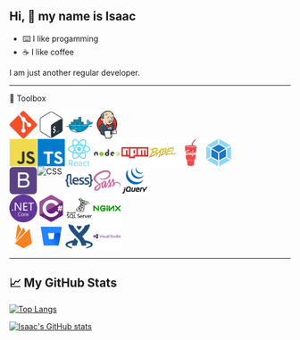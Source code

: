 ## Hi, 👋 my name is Isaac

- ⌨️ I like progamming
- ☕ I like coffee

I am just another regular developer.

---

🧰 Toolbox

<div style="display: flex">  
  <img alt="GIT" src="https://github.com/devicons/devicon/blob/master/icons/git/git-original.svg" width="50" height="50"/>
  <img alt="BASH" src="https://github.com/devicons/devicon/blob/master/icons/bash/bash-original.svg" width="50" height="50"/>
  <img alt="DOCKER" src="https://github.com/devicons/devicon/blob/master/icons/docker/docker-original.svg" width="50" height="50"/>
  <img alt="JENKINS" src="https://github.com/devicons/devicon/blob/master/icons/jenkins/jenkins-original.svg" width="50" height="50"/>  
</div>

<div style="display: flex">  
  
  <img src="https://github.com/devicons/devicon/blob/master/icons/javascript/javascript-original.svg" alt="JavaScript Logo" width="50" height="50"/> 
  <img alt="TS" src="https://github.com/devicons/devicon/blob/master/icons/typescript/typescript-original.svg" width="50" height="50"/>
  <img alt="REACT" src="https://github.com/devicons/devicon/blob/master/icons/react/react-original-wordmark.svg" width="50" height="50"/>
  <img alt="NODEJS" src="https://github.com/devicons/devicon/blob/master/icons/nodejs/nodejs-original-wordmark.svg" width="50" height="50"/>
  <img alt="NPM" src="https://github.com/devicons/devicon/blob/master/icons/npm/npm-original-wordmark.svg" width="50" height="50"/>
  <img alt="BABEL" src="https://github.com/devicons/devicon/blob/master/icons/babel/babel-original.svg" width="50" height="50"/>
  <img alt="GULP" src="https://github.com/devicons/devicon/blob/master/icons/gulp/gulp-plain.svg" width="50" height="50"/>
  <img alt="WEBPACK" src="https://github.com/devicons/devicon/blob/master/icons/webpack/webpack-original.svg" width="50" height="50"/>
</div>

<div style="display: flex">  
  <img alt="BOOTSTRAP" src="https://github.com/devicons/devicon/blob/master/icons/bootstrap/bootstrap-plain.svg" width="50" height="50"/>  
  <img alt="CSS" src="https://cdn.worldvectorlogo.com/logos/css3.svg" width="50" height="50"/>
  <img alt="LESS" src="https://github.com/devicons/devicon/blob/master/icons/less/less-plain-wordmark.svg" width="50" height="50"/>
  <img alt="SASS" src="https://github.com/devicons/devicon/blob/master/icons/sass/sass-original.svg" width="50" height="50"/>
  <img alt="JQUERY" src="https://github.com/devicons/devicon/blob/master/icons/jquery/jquery-original-wordmark.svg" width="50" height="50"/>  
</div>
  
<div style="display: flex">
  
  <img alt="DOTNETCORE" src="https://github.com/devicons/devicon/blob/master/icons/dotnetcore/dotnetcore-original.svg" width="50" height="50"/>
  <img alt="CSHARP" src="https://github.com/devicons/devicon/blob/master/icons/csharp/csharp-original.svg" width="50" height="50"/>
  <img alt="SQL" src="https://github.com/devicons/devicon/blob/master/icons/microsoftsqlserver/microsoftsqlserver-plain-wordmark.svg" width="50" height="50"/>
  <img alt="NGINX" src="https://github.com/devicons/devicon/blob/master/icons/nginx/nginx-original.svg" width="50" height="50"/>
  
</div>
  
<div style="display: flex">
  
  <img alt="FIREBASE" src="https://github.com/devicons/devicon/blob/master/icons/firebase/firebase-plain.svg" width="50" height="50"/>
  <img alt="BITBUCKET" src="https://github.com/devicons/devicon/blob/master/icons/bitbucket/bitbucket-original.svg" width="50" height="50"/>
  <img alt="CONFLUENCE" src="https://github.com/devicons/devicon/blob/master/icons/confluence/confluence-original.svg" width="50" height="50"/>
  <img alt="VISUALSTUDIO" src="https://github.com/devicons/devicon/blob/master/icons/visualstudio/visualstudio-plain-wordmark.svg" width="50" height="50"/>  
  
</div>

---

## &#x1f4c8; My GitHub Stats

[![Top Langs](https://github-readme-stats.vercel.app/api/top-langs/?username=isaacadams&hide=html,css&theme=radical)](https://github.com/anuraghazra/github-readme-stats)

[![Isaac's GitHub stats](https://github-readme-stats.vercel.app/api?username=isaacadams&theme=radical)](https://github.com/anuraghazra/github-readme-stats)

<!--
<img alt="" src="" width="50" height="50"/>

**isaacadams/isaacadams** is a ✨ _special_ ✨ repository because its `README.md` (this file) appears on your GitHub profile.

Some cool things to add: https://catalins.tech/how-to-create-a-kickass-github-profile-page

Here are some ideas to get you started:

- 🔭 I’m currently working on ...
- 🌱 I’m currently learning ...
- 👯 I’m looking to collaborate on ...
- 🤔 I’m looking for help with ...
- 💬 Ask me about ...
- 📫 How to reach me: ...
- 😄 Pronouns: ...
- ⚡ Fun fact: ...
-->
